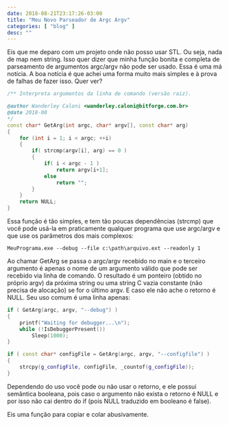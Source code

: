 ```yaml
---
date: 2018-08-21T23:17:26-03:00
title: "Meu Novo Parseador de Argc Argv"
categories: [ "blog" ]
desc: ""
---
```

Eis que me deparo com um projeto onde não posso usar STL. Ou seja, nada de map nem string. Isso quer dizer que minha função bonita e completa de parseamento de argumentos argc/argv não pode ser usado. Essa é uma má notícia. A boa notícia é que achei uma forma muito mais simples e à prova de falhas de fazer isso. Quer ver?

```c++
/** Interpreta argumentos da linha de comando (versão raiz).

@author Wanderley Caloni <wanderley.caloni@bitforge.com.br>
@date 2018-08
*/
const char* GetArg(int argc, char* argv[], const char* arg)
{
    for (int i = 1; i < argc; ++i)
    {
        if( strcmp(argv[i], arg) == 0 )
        {
            if( i < argc - 1 )
                return argv[i+1];
            else
                return "";
        }
    }
    return NULL;
}
```



Essa função é tão simples, e tem tão poucas dependências (strcmp) que você pode usá-la em praticamente qualquer programa que use argc/argv e que use os parâmetros dos mais complexos:

```
MeuPrograma.exe --debug --file c:\path\arquivo.ext --readonly 1
```

Ao chamar GetArg se passa o argc/argv recebido no main e o terceiro argumento é apenas o nome de um argumento válido que pode ser recebido via linha de comando. O resultado é um ponteiro (obtido no próprio argv) da próxima string ou uma string C vazia constante (não precisa de alocação) se for o último argv. E caso ele não ache o retorno é NULL. Seu uso comum é uma linha apenas:

```c++
if ( GetArg(argc, argv, "--debug") )
{
    printf("Waiting for debugger...\n");
    while (!IsDebuggerPresent())
        Sleep(1000);
}
```

```c++
if ( const char* configFile = GetArg(argc, argv, "--configfile") )
{
    strcpy(g_configFile, configFile, _countof(g_configFile));
}
```

Dependendo do uso você pode ou não usar o retorno, e ele possui semântica booleana, pois caso o argumento não exista o retorno é NULL e por isso não cai dentro do if (pois NULL traduzido em booleano é false).

Eis uma função para copiar e colar abusivamente.
